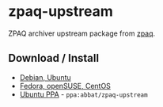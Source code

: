 # zpaq-upstream

ZPAQ archiver upstream package from [zpaq](http://mattmahoney.net/dc/zpaq.html).

## Download / Install

* [Debian, Ubuntu](http://software.opensuse.org/download.html?project=home:antonbatenev:zpaq-upstream&package=zpaq-upstream)
* [Fedora, openSUSE, CentOS](http://software.opensuse.org/download.html?project=home:antonbatenev:zpaq-upstream&package=zpaq-upstream)
* [Ubuntu PPA](https://launchpad.net/~abbat/+archive/ubuntu/zpaq-upstream) - `ppa:abbat/zpaq-upstream`
